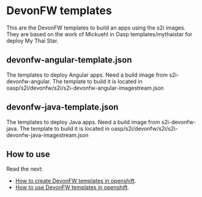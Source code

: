 # DevonFW templates

This are the DevonFW templates to build an apps using the s2i images. They are based on the work of Mickuehl in Oasp templates/mythaistar for deploy My Thai Star.

## devonfw-angular-template.json

The templates to deploy Angular apps. Need a build image from s2i-devonfw-angular. The template to build it is located in oasp/s2i/devonfw/s2i/s2i-devonfw-angular-imagestream.json

## devonfw-java-template.json

The templates to deploy Java apps. Need a build image from s2i-devonfw-java. The template to build it is located in oasp/s2i/devonfw/s2i/s2i-devonfw-java-imagestream.json


## How to use

Read the next:
- [How to create DevonFW templates in openshift](https://github.com/Jorge-Dacal/s2i/tree/master/devonfw#how-to-create-devonfw-templates-in-openshift).
- [How to use DevonFW templates in openshift](https://github.com/Jorge-Dacal/s2i/tree/master/devonfw#how-to-use-devonfw-templates-in-openshift).